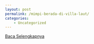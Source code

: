 ```yaml
---
layout: post
permalink: /mimpi-berada-di-villa-laut/
categories:
    - Uncategorized
---
```


[Baca Selengkapnya](/02)